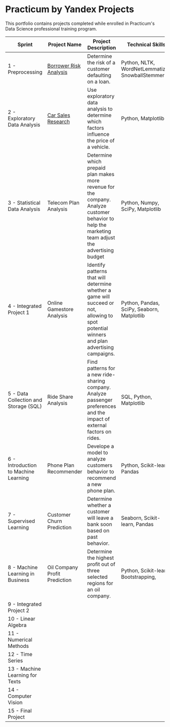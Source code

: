 # Practicum by Yandex Projects
  This portfolio contains projects completed while enrolled in Practicum's Data Science professional training program.

| Sprint      | Project Name        | Project Description    | Technical Skills        |
|-------------|---------------------|------------------------|-------------------------|
| 1 - Preprocessing | [Borrower Risk Analysis](https://github.com/AlexisDoxey/Data-Science-Portfolio/tree/main/Borrower%20Risk%20Analysis) | Determine the risk of a customer defaulting on a loan. | Python, NLTK, WordNetLemmatizer, SnowballStemmer|
| 2 - Exploratory Data Analysis | [Car Sales Research](https://github.com/AlexisDoxey/Data-Science-Portfolio/blob/main/Car%20Sales%20Research/Car%20Sales%20Research.ipynb) | Use exploratory data analysis to determine which factors influence the price of a vehicle. | Python, Matplotlib |
| 3 - Statistical Data Analysis | Telecom Plan Analysis | Determine which prepaid plan makes more revenue for the company. Analyze customer behavior to help the marketing team adjust the advertising budget | Python, Numpy, SciPy, Matplotlib |
| 4 - Integrated Project 1 | Online Gamestore Analysis | Identify patterns that will determine whether a game will succeed or not, allowing to spot potential winners and plan advertising campaigns. | Python, Pandas, SciPy, Seaborn, Matplotlib |
| 5 - Data Collection and Storage (SQL) | Ride Share Analysis | Find patterns for a new ride-sharing company. Analyze passenger preferences and the impact of external factors on rides. | SQL, Python, Matplotlib |
| 6 - Introduction to Machine Learning | Phone Plan Recommender | Develope a model to analyze customers behavior to recommend a new phone plan. | Python, Scikit-learn, Pandas
| 7 - Supervised Learning | Customer Churn Prediction | Determine whether a customer will leave a bank soon based on past behavior. | Seaborn, Scikit-learn, Pandas |
| 8 - Machine Learning in Business | Oil Company Profit Prediction | Determine the highest profit out of three selected regions for an oil company. | Python, Scikit-learn, Bootstrapping,
| 9 - Integrated Project 2 |
| 10 - Linear Algebra |
| 11 - Numerical Methods |
| 12 - Time Series |
| 13 - Machine Learning for Texts |
| 14 - Computer Vision |
| 15 - Final Project | 






 
